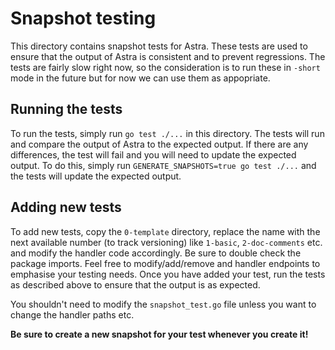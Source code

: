 # Snapshot testing
This directory contains snapshot tests for Astra. These tests are used to
ensure that the output of Astra is consistent and to prevent regressions. The tests are fairly slow right now, so the consideration is to run these in `-short` mode in the future but for now we can use them as appopriate.

## Running the tests
To run the tests, simply run `go test ./...` in this directory. The tests will run and compare the output of Astra to the expected output. If there are any differences, the test will fail and you will need to update the expected output. To do this, simply run `GENERATE_SNAPSHOTS=true go test ./...` and the tests will update the expected output.

## Adding new tests
To add new tests, copy the `0-template` directory, replace the name with the next available number (to track versioning) like `1-basic`, `2-doc-comments` etc. and modify the handler code accordingly. Be sure to double check the package imports. Feel free to modify/add/remove and handler endpoints to emphasise your testing needs. Once you have added your test, run the tests as described above to ensure that the output is as expected.

You shouldn't need to modify the `snapshot_test.go` file unless you want to change the handler paths etc.

**Be sure to create a new snapshot for your test whenever you create it!**